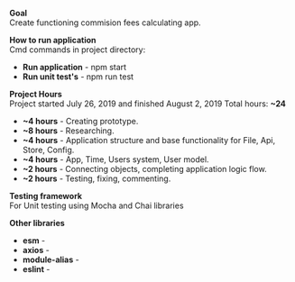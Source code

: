 **Goal**<br>
Create functioning commision fees calculating app.

**How to run application**<br>
Cmd commands in project directory:
- **Run application** - npm start <argument>
- **Run unit test's** - npm run test

**Project Hours**<br>
Project started July 26, 2019 and finished August 2, 2019 Total hours: **~24**

 - **~4 hours** - Creating prototype.
 - **~8 hours** - Researching.
 - **~4 hours** - Application structure and base functionality for File, Api, Store, Config.
 - **~4 hours** - App, Time, Users system, User model.
 - **~2 hours** - Connecting objects, completing application logic flow.
 - **~2 hours** - Testing, fixing, commenting.

 **Testing framework**<br>
For Unit testing using Mocha and Chai libraries

**Other libraries**<br>
- **esm** - 
- **axios** - 
- **module-alias** - 
- **eslint** - 
